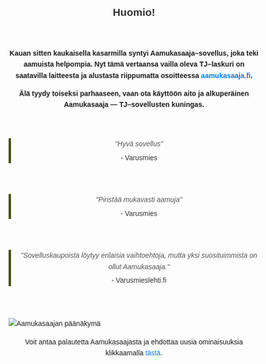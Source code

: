 <html lang="fi">
<head>
    <meta charset="UTF-8">
    <meta name="viewport" content="width=device-width, initial-scale=1.0">
    <title>Aamukasaaja</title>
    <style>
        body {
            font-family: Arial, sans-serif;
            margin: 20px;
            line-height: 1.6;
        }
        h1 {
            color: #333;
            text-align: center;
        }
        h2 {
            color: #333;
            text-align: center;
        }
        p {
            text-align: center;
            font-weight: bold;
        }
        p:last-of-type {
            font-weight: normal;
        }
        a {
            color: #007BFF;
            text-decoration: none;
        }
        a:hover {
            text-decoration: underline;
        }
        blockquote {
            font-style: italic;
            text-align: center;
            margin: 20px auto;
            max-width: 500px;
            color: #555;
            border-left: 5px solid #4b5320;
            padding-left: 15px;
        }
        blockquote cite {
            display: block;
            text-align: center;
            font-style: normal;
            color: #333333;
            margin-top: 5px;
        }
    </style>
</head>
<body>
    <h2>Huomio!</h2>
    <br />
    <p>
        Kauan sitten kaukaisella kasarmilla syntyi Aamukasaaja–sovellus, joka teki aamuista helpompia. Nyt tämä vertaansa vailla oleva TJ–laskuri on saatavilla laitteesta ja alustasta riippumatta osoitteessa <a href="https://aamukasaaja.fi">aamukasaaja.fi</a>.
    </p>
    <p>
        Älä tyydy toiseksi parhaaseen, vaan ota käyttöön aito ja alkuperäinen Aamukasaaja — TJ–sovellusten kuningas.
    </p>
    <br />
    <blockquote>
        "Hyvä sovellus"
        <cite>- Varusmies</cite>
    </blockquote>
    <br />
    <blockquote>
        "Piristää mukavasti aamuja"
        <cite>- Varusmies</cite>
    </blockquote>
    <br />
    <blockquote>
        "Sovelluskaupoista löytyy erilaisia vaihtoehtoja, mutta yksi suosituimmista on ollut Aamukasaaja."
        <cite>- Varusmieslehti.fi</cite>
    </blockquote>
    <br />
    <br />
    <img src="aamukasaaja_main_view.png" alt="Aamukasaajan päänäkymä" />
    <p>
        Voit antaa palautetta Aamukasaajasta ja ehdottaa uusia ominaisuuksia klikkaamalla <a href="https://klaevv.typeform.com/to/FtdGV7">tästä</a>.
    </p>
</body>
</html>
